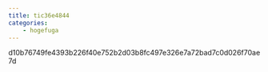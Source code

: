 ```yaml
---
title: tic36e4844
categories:
    - hogefuga
---
```

d10b76749fe4393b226f40e752b2d03b8fc497e326e7a72bad7c0d026f70ae7d